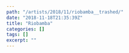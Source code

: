 ```yaml
---
path: "/artists/2018/11/riobamba__trashed/"
date: "2018-11-18T21:35:39Z"
title: "Riobamba"
categories: []
tags: []
excerpt: ""
---
```


